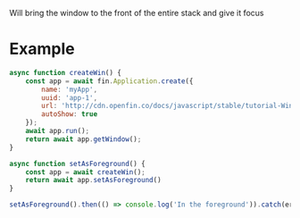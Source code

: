 Will bring the window to the front of the entire stack and give it focus

# Example
```js
async function createWin() {
    const app = await fin.Application.create({
        name: 'myApp',
        uuid: 'app-1',
        url: 'http://cdn.openfin.co/docs/javascript/stable/tutorial-Window.setAsForeground.html',
        autoShow: true
    });
    await app.run();
    return await app.getWindow();
}

async function setAsForeground() {
    const app = await createWin();
    return await app.setAsForeground()
}

setAsForeground().then(() => console.log('In the foreground')).catch(err => console.log(err));
```
